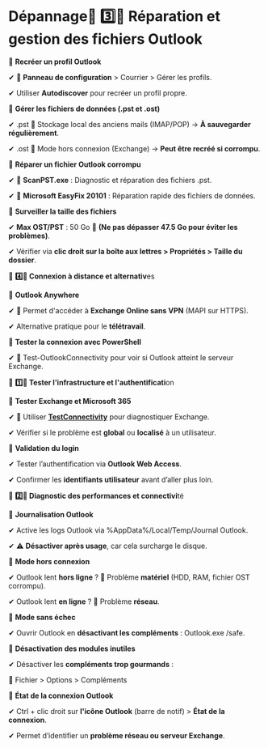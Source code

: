 # Dépannage🔹 **3️⃣️⃣️ Réparation et gestion des fichiers Outlo**ok

📌 **Recréer un profil Outlook**

✔ 📌 **Panneau de configuration** > Courrier > Gérer les profils.

✔ Utiliser **Autodiscover** pour recréer un profil propre.



📌 **Gérer les fichiers de données (.pst et .ost)**

✔ .pst 📌 Stockage local des anciens mails (IMAP/POP) → **À sauvegarder régulièrement**.

✔ .ost 📌 Mode hors connexion (Exchange) → **Peut être recréé si corrompu**.



📌 **Réparer un fichier Outlook corrompu**

✔ 📌 **ScanPST.exe** : Diagnostic et réparation des fichiers .pst.

✔ 📌 **Microsoft EasyFix 20101** : Réparation rapide des fichiers de données.



📌 **Surveiller la taille des fichiers**

✔ **Max OST/PST** : 50 Go 📌 **(Ne pas dépasser 47.5 Go pour éviter les problèmes)**.

✔ Vérifier via **clic droit sur la boîte aux lettres > Propriétés > Taille du dossier**.



🔹 **4️⃣️⃣️ Connexion à distance et alternativ**es

📌 **Outlook Anywhere**

✔ 📌 Permet d'accéder à **Exchange Online sans VPN** (MAPI sur HTTPS).

✔ Alternative pratique pour le **télétravail**.



📌 **Tester la connexion avec PowerShell**

✔ 📌 Test-OutlookConnectivity pour voir si Outlook atteint le serveur Exchange.

🔹 **1️⃣️⃣️ Tester l'infrastructure et l'authentificati**on

📌 **Tester Exchange et Microsoft 365**

✔ 🔗 Utiliser [**TestConnectivity**](https://testconnectivity.microsoft.com/) pour diagnostiquer Exchange.

✔ Vérifier si le problème est **global** ou **localisé** à un utilisateur.

📌 **Validation du login**

✔ Tester l’authentification via **Outlook Web Access**.

✔ Confirmer les **identifiants utilisateur** avant d’aller plus loin.



🔹 **2️⃣️⃣️ Diagnostic des performances et connectivi**té

📌 **Journalisation Outlook**

✔ Active les logs Outlook via %AppData%/Local/Temp/Journal Outlook.

✔ ⚠ **Désactiver après usage**, car cela surcharge le disque.



📌 **Mode hors connexion**

✔ Outlook lent **hors ligne** ? 📌 Problème **matériel** (HDD, RAM, fichier OST corrompu).

✔ Outlook lent **en ligne** ? 📌 Problème **réseau**.



📌 **Mode sans échec**

✔ Ouvrir Outlook en **désactivant les compléments** : Outlook.exe /safe.



📌 **Désactivation des modules inutiles**

✔ Désactiver les **compléments trop gourmands** :

🔹 Fichier > Options > Compléments



📌 **État de la connexion Outlook**

✔ Ctrl + clic droit sur **l'icône Outlook** (barre de notif) > **État de la connexion**.

✔ Permet d’identifier un **problème réseau ou serveur Exchange**.
